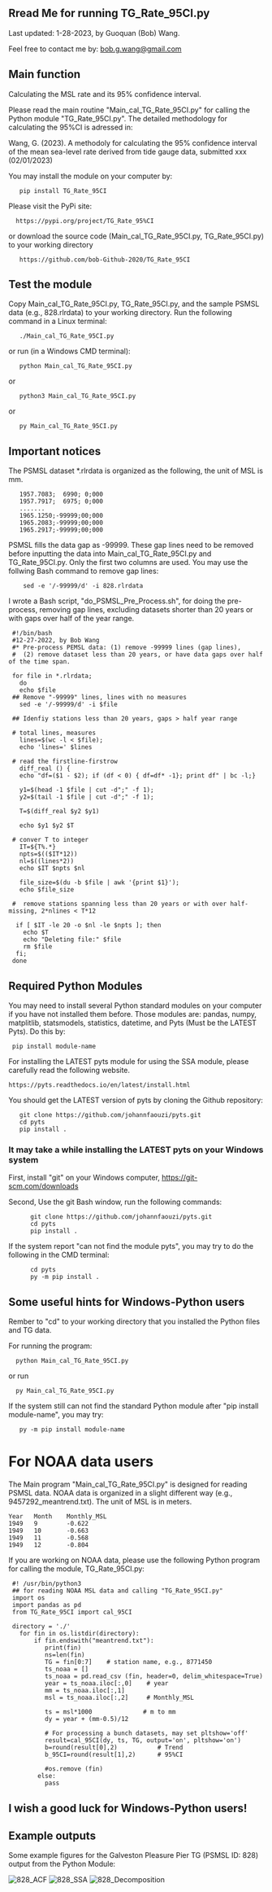 ## Rread Me for running TG_Rate_95CI.py

Last updated: 1-28-2023, by Guoquan (Bob) Wang.  

Feel free to contact me by: bob.g.wang@gmail.com

## Main function

Calculating the MSL rate and its 95% confidence interval. 

Please read the main routine "Main_cal_TG_Rate_95CI.py" for calling the Python module "TG_Rate_95CI.py". The detailed methodology for calculating the 95%CI is adressed in:

Wang, G. (2023). A methodoly for calculating the 95% confidence interval of the mean sea-level rate derived from tide gauge data, submitted xxx (02/01/2023)

You may install the module on your computer by: 

       pip install TG_Rate_95CI

Please visit the PyPi site:

      https://pypi.org/project/TG_Rate_95%CI
       
or download the source code (Main_cal_TG_Rate_95CI.py, TG_Rate_95CI.py) to your working directory

       https://github.com/bob-Github-2020/TG_Rate_95CI

## Test the module

Copy Main_cal_TG_Rate_95CI.py, TG_Rate_95CI.py, and the sample PSMSL data (e.g., 828.rlrdata) to your working directory. Run the following command in a Linux terminal:

       ./Main_cal_TG_Rate_95CI.py
       
or run (in a Windows CMD terminal):

       python Main_cal_TG_Rate_95CI.py
       
or 

       python3 Main_cal_TG_Rate_95CI.py
       
or    

       py Main_cal_TG_Rate_95CI.py

## Important notices

The PSMSL dataset *.rlrdata is organized as the following, the unit of MSL is mm.

       1957.7083;  6990; 0;000
       1957.7917;  6975; 0;000
       .......
       1965.1250;-99999;00;000
       1965.2083;-99999;00;000
       1965.2917;-99999;00;000

PSMSL fills the data gap as -99999. These gap lines need to be removed before inputting the data into Main_cal_TG_Rate_95CI.py and TG_Rate_95CI.py. Only the first two columns are used. You may use the follwing Bash command to remove gap lines:
 
        sed -e '/-99999/d' -i 828.rlrdata 

I wrote a Bash script, "do_PSMSL_Pre_Process.sh", for doing the pre-process, removing gap lines, excluding datasets shorter than 20 years or with gaps over half of the year range.

     #!/bin/bash
     #12-27-2022, by Bob Wang
     #* Pre-process PEMSL data: (1) remove -99999 lines (gap lines), 
     #  (2) remove dataset less than 20 years, or have data gaps over half of the time span. 

     for file in *.rlrdata;
       do
       echo $file
     ## Remove "-99999" lines, lines with no measures
       sed -e '/-99999/d' -i $file 
   
     ## Idenfiy stations less than 20 years, gaps > half year range 

     # total lines, measures
       lines=$(wc -l < $file);
       echo 'lines=' $lines
      
     # read the firstline-firstrow
       diff_real () {
       echo "df=($1 - $2); if (df < 0) { df=df* -1}; print df" | bc -l;}

       y1=$(head -1 $file | cut -d";" -f 1);
       y2=$(tail -1 $file | cut -d";" -f 1);
    
       T=$(diff_real $y2 $y1)
    
       echo $y1 $y2 $T

     # conver T to integer
       IT=${T%.*}
       npts=$(($IT*12))
       nl=$((lines*2))
       echo $IT $npts $nl
    
       file_size=$(du -b $file | awk '{print $1}');
       echo $file_size

     #  remove stations spanning less than 20 years or with over half-missing, 2*nlines < T*12

      if [ $IT -le 20 -o $nl -le $npts ]; then
        echo $T
        echo "Deleting file:" $file
        rm $file
      fi;
     done


## Required Python Modules

You may need to install several Python standard modules on your computer if you have not installed them before. Those modules are: pandas, numpy, matplitlib, statsmodels, statistics, datetime, and Pyts (Must be the LATEST Pyts). Do this by:

     pip install module-name
 
For installing the LATEST pyts module for using the SSA module, please carefully read the following website.

    https://pyts.readthedocs.io/en/latest/install.html
    
You should get the LATEST version of pyts by cloning the Github repository:

       git clone https://github.com/johannfaouzi/pyts.git
       cd pyts
       pip install .
       
### It may take a while installing the LATEST pyts on your Windows system

First, install "git" on your Windows computer, https://git-scm.com/downloads

Second, Use the git Bash window, run the following commands:
       
          git clone https://github.com/johannfaouzi/pyts.git
          cd pyts
          pip install .
          
If the system report "can not find the module pyts", you may try to do the following in the CMD terminal:
    
          cd pyts   
          py -m pip install .
  
## Some useful hints for Windows-Python users

Rember to "cd" to your working directory that you installed the Python files and TG data.

For running the program:

      python Main_cal_TG_Rate_95CI.py
      
or run

      py Main_cal_TG_Rate_95CI.py  

If the system still can not find the standard Python module after "pip install module-name", you may try:
       
       py -m pip install module-name 


# For NOAA data users

The Main program "Main_cal_TG_Rate_95CI.py" is designed for reading PSMSL data. NOAA data is organized in a slight different way (e.g., 9457292_meantrend.txt). The unit of MSL is in meters.
   
    Year   Month    Monthly_MSL       
    1949   9        -0.622                                                           
    1949   10       -0.663                                                           
    1949   11       -0.568                                                           
    1949   12       -0.804 

If you are working on NOAA data, please use the following Python program for calling the module, TG_Rate_95CI.py:

     #! /usr/bin/python3
     ## for reading NOAA MSL data and calling "TG_Rate_95CI.py"
     import os
     import pandas as pd
     from TG_Rate_95CI import cal_95CI
  
     directory = './'
       for fin in os.listdir(directory):
           if fin.endswith("meantrend.txt"):
              print(fin)
              ns=len(fin)
              TG = fin[0:7]    # station name, e.g., 8771450
              ts_noaa = []
              ts_noaa = pd.read_csv (fin, header=0, delim_whitespace=True)
              year = ts_noaa.iloc[:,0]    # year
              mm = ts_noaa.iloc[:,1]
              msl = ts_noaa.iloc[:,2]     # Monthly_MSL
            
              ts = msl*1000              # m to mm
              dy = year + (mm-0.5)/12
              
              # For processing a bunch datasets, may set pltshow='off'
              result=cal_95CI(dy, ts, TG, output='on', pltshow='on')
              b=round(result[0],2)           # Trend
              b_95CI=round(result[1],2)      # 95%CI
 
              #os.remove (fin)     
            else:
              pass

## I wish a good luck for Windows-Python users! 

## Example outputs

Some example figures for the Galveston Pleasure Pier TG (PSMSL ID: 828) output from the Python Module:

![828_ACF](https://user-images.githubusercontent.com/65426380/215344521-fa8f2041-255a-4e4a-888a-d75ad069e869.png)
![828_SSA](https://user-images.githubusercontent.com/65426380/215344556-f8960f17-214a-4f86-a8a0-f42d44d55ac4.png)
![828_Decomposition](https://user-images.githubusercontent.com/65426380/215344568-90f68bdb-2b39-46e6-9349-5d1af790b1c5.png)

